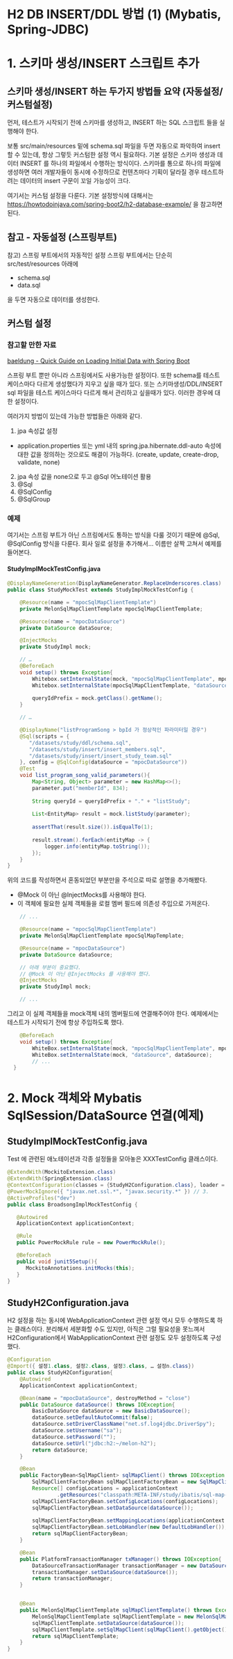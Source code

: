 # H2 DB INSERT/DDL 방법 (1) (Mybatis, Spring-JDBC)

# 1. 스키마 생성/INSERT 스크립트 추가
## 스키마 생성/INSERT 하는 두가지 방법들 요약 (자동설정/커스텀설정)

먼저, 테스트가 시작되기 전에 스키마를 생성하고, INSERT 하는 SQL 스크립트 들을 실행해야 한다.

보통 src/main/resources 밑에 schema.sql 파일을 두면 자동으로 파악하여 insert 할 수 있는데, 항상 그렇듯 커스텀한 설정 역시 필요하다. 기본 설정은 스키마 생성과 데이터 INSERT 를 하나의 파일에서 수행하는 방식이다. 스키마를 통으로 하나의 파일에 생성하면 여러 개발자들이 동시에 수정하므로 컨텐츠마다 기획이 달라질 경우 테스트하려는 데이터의 insert 구문이 꼬일 가능성이 크다.

여기서는 커스텀 설정을 다룬다. 기본 설정방식에 대해서는 https://howtodoinjava.com/spring-boot2/h2-database-example/ 을 참고하면 된다.

## 참고 - 자동설정 (스프링부트)
참고) 스프링 부트에서의 자동적인 설정
스프링 부트에서는 단순히 src/test/resources 아래에 

* schema.sql
* data.sql

을 두면 자동으로 데이터를 생성한다.

## 커스텀 설정
### 참고할 만한 자료
[baeldung - Quick Guide on Loading Initial Data with Spring Boot](https://www.baeldung.com/spring-boot-data-sql-and-schema-sql)

스프링 부트 뿐만 아니라 스프링에서도 사용가능한 설정이다. 또한 schema를 테스트 케이스마다 다르게 생성했다가 지우고 싶을 때가 있다. 또는 스키마생성/DDL/INSERT sql 파일을 테스트 케이스마다 다르게 해서 관리하고 싶을때가 있다. 이러한 경우에 대한 설정이다.

여러가지 방법이 있는데 가능한 방법들은 아래와 같다.
1. jpa 속성값 설정
- application.properties 또는 yml 내의 spring.jpa.hibernate.ddl-auto 속성에 대한 값을 정의하는 것으로도 해결이 가능하다. (create, update, create-drop, validate, none)
2. jpa 속성 값을 none으로 두고 @Sql 어노테이션 활용
3. @Sql
4. @SqlConfig
5. @SqlGroup

### 예제
여기서는 스프링 부트가 아닌 스프링에서도 통하는 방식을 다룰 것이기 때문에 @Sql, @SqlConfig 방식을 다룬다.
회사 일로 설정을 추가해서… 이름만 살짝 고쳐서 예제를 들어본다.

#### StudyImplMockTestConfig.java
```java
@DisplayNameGeneration(DisplayNameGenerator.ReplaceUnderscores.class)
public class StudyMockTest extends StudyImplMockTestConfig {

    @Resource(name = "mpocSqlMapClientTemplate")
    private MelonSqlMapClientTemplate mpocSqlMapClientTemplate;

    @Resource(name = "mpocDataSource")
    private DataSource dataSource;

    @InjectMocks
    private StudyImpl mock;

    // …
    @BeforeEach
    void setup() throws Exception{
        Whitebox.setInternalState(mock, "mpocSqlMapClientTemplate", mpocSqlMapClientTemplate);
        Whitebox.setInternalState(mpocSqlMapClientTemplate, "dataSource", dataSource);
        
        queryIdPrefix = mock.getClass().getName();
    }

    // …

    @DisplayName("listProgramSong > bpId 가 정상적인 파라미터일 경우")
    @Sql(scripts = {
       "/datasets/study/ddl/schema.sql",
       "/datasets/study/insert/insert_members.sql",
       "/datasets/study/insert/insert_study_team.sql"
    }, config = @SqlConfig(dataSource = "mpocDataSource"))
    @Test
    void list_program_song_valid_parameters(){
        Map<String, Object> parameter = new HashMap<>();
        parameter.put("memberId", 834);
        
        String queryId = queryIdPrefix + "." + "listStudy";
        
        List<EntityMap> result = mock.listStudy(parameter);
        
        assertThat(result.size()).isEqualTo(1);
        
        result.stream().forEach(entityMap -> {
            logger.info(entityMap.toString());
        });
    }
}
```



위의 코드를 작성하면서 혼동되었던 부분만을 주석으로 따로 설명을 추가해봤다.

- @Mock 이 아닌 @InjectMocks를 사용해야 한다.
- 이 객체에 필요한 실제 객체들을 로컬 멤버 필드에 의존성 주입으로 가져온다.

```java
	// ...

	@Resource(name = "mpocSqlMapClientTemplate")
	private MelonSqlMapClientTemplate mpocSqlMapTemplate;

	@Resource(name = "mpocDataSource")
	private DataSource dataSource;

	// 아래 부분이 중요했다.
	// @Mock 이 아닌 @InjectMocks 를 사용해야 했다.
	@InjectMocks
	private StudyImpl mock;

	// ...
```



그리고 이 실제 객체들을 mock객체 내의 멤버필드에 연결해주어야 한다. 예제에서는 테스트가 시작되기 전에 항상 주입하도록 했다.

```java
	@BeforeEach
	void setup() throws Exception{
    	WhiteBox.setInternalState(mock, "mpocSqlMapClientTemplate", mpocSqlMapClientTemplate);
    	WhiteBox.setInternalState(mock, "dataSource", dataSource);
    	// ...
  }
```



# 2. Mock 객체와 Mybatis SqlSession/DataSource 연결(예제)

## StudyImplMockTestConfig.java
Test 에 관련된 애노테이션과 각종 설정들을 모아놓은 XXXTestConfig 클래스이다.
```java
@ExtendWith(MockitoExtension.class)
@ExtendWith(SpringExtension.class)
@ContextConfiguration(classes = {StudyH2Configuration.class}, loader = MelonAnnotationConfigContextLoader.class)
@PowerMockIgnore({ "javax.net.ssl.*", "javax.security.*" }) // 3.
@ActiveProfiles("dev")
public class BroadsongImplMockTestConfig {

   @Autowired
   ApplicationContext applicationContext;

   @Rule
   public PowerMockRule rule = new PowerMockRule();

   @BeforeEach
   public void junit5Setup(){
      MockitoAnnotations.initMocks(this);
   }
}
```



## StudyH2Configuration.java

H2 설정을 하는 동시에 WebApplicationContext 관련 설정 역시 모두 수행하도록 하는 클래스이다. 분리해서 세분화할 수도 있지만, 아직은 그럴 필요성을 못느껴서 H2Configuration에서 WabApplicationContext 관련 설정도 모두 설정하도록 구성했다.

```java
@Configuration
@Import({ 설정1.class, 설정2.class, 설정3.class, … 설정n.class})
public class StudyH2Configuration{
    @Autowired
    ApplicationContext applicationContext;

    @Bean(name = "mpocDataSource", destroyMethod = "close")
    public DataSource dataSource() throws IOException{
        BasicDataSource dataSource = new BasicDataSource();
        dataSource.setDefaultAutoCommit(false);
        dataSource.setDriverClassName("net.sf.log4jdbc.DriverSpy");
        dataSource.setUsername("sa");
        dataSource.setPassword("");
        dataSource.setUrl("jdbc:h2:~/melon-h2");
        return dataSource;
    }

    @Bean
    public FactoryBean<SqlMapClient> sqlMapClient() throws IOException {
        SqlMapClientFactoryBean sqlMapClientFactoryBean = new SqlMapClientFactoryBean();
        Resource[] configLocations = applicationContext
                .getResources("classpath:META-INF/study/ibatis/sql-map-config.xml");
        sqlMapClientFactoryBean.setConfigLocations(configLocations);
        sqlMapClientFactoryBean.setDataSource(dataSource());
    
        sqlMapClientFactoryBean.setMappingLocations(applicationContext.getResources("classpath*:com/study/**/sql/*SqlMap.xml"));
        sqlMapClientFactoryBean.setLobHandler(new DefaultLobHandler());
        return sqlMapClientFactoryBean;
    }

    @Bean
    public PlatformTransactionManager txManager() throws IOException{
        DataSourceTransactionManager transactionManager = new DataSourceTransactionManager();
        transactionManager.setDataSource(dataSource());
        return transactionManager;
    }


    @Bean
    public MelonSqlMapClientTemplate sqlMapClientTemplate() throws Exception{
        MelonSqlMapClientTemplate sqlMapClientTemplate = new MelonSqlMapClientTemplate();
        sqlMapClientTemplate.setDataSource(dataSource());
        sqlMapClientTemplate.setSqlMapClient(sqlMapClient().getObject());
        return sqlMapClientTemplate;
    }
}
```


